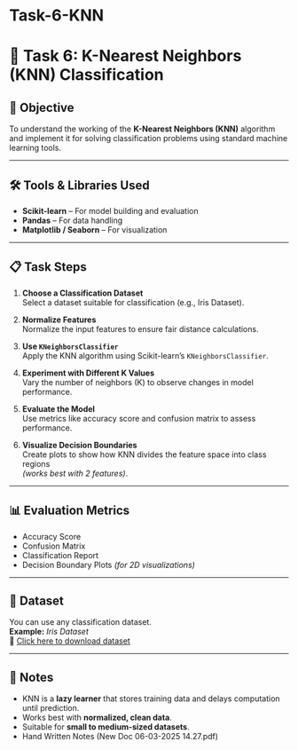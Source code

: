 # Task-6-KNN

# 🧠 Task 6: K-Nearest Neighbors (KNN) Classification

## 🎯 Objective
To understand the working of the **K-Nearest Neighbors (KNN)** algorithm and implement it for solving classification problems using standard machine learning tools.

---

## 🛠️ Tools & Libraries Used
- **Scikit-learn** – For model building and evaluation  
- **Pandas** – For data handling  
- **Matplotlib / Seaborn** – For visualization  

---

## 📋 Task Steps

1. **Choose a Classification Dataset**  
   Select a dataset suitable for classification (e.g., Iris Dataset).

2. **Normalize Features**  
   Normalize the input features to ensure fair distance calculations.

3. **Use `KNeighborsClassifier`**  
   Apply the KNN algorithm using Scikit-learn’s `KNeighborsClassifier`.

4. **Experiment with Different K Values**  
   Vary the number of neighbors (K) to observe changes in model performance.

5. **Evaluate the Model**  
   Use metrics like accuracy score and confusion matrix to assess performance.

6. **Visualize Decision Boundaries**  
   Create plots to show how KNN divides the feature space into class regions  
   *(works best with 2 features)*.

---

## 📊 Evaluation Metrics
- Accuracy Score  
- Confusion Matrix  
- Classification Report  
- Decision Boundary Plots *(for 2D visualizations)*  
 
---

## 📁 Dataset
You can use any classification dataset.  
**Example:** *Iris Dataset*  
🔗 [Click here to download dataset](https://www.kaggle.com/datasets/uciml/iris/data/Iris.cvs)

---

## 📌 Notes
- KNN is a **lazy learner** that stores training data and delays computation until prediction.  
- Works best with **normalized, clean data**.  
- Suitable for **small to medium-sized datasets**.
- Hand Written Notes (New Doc 06-03-2025 14.27.pdf)
